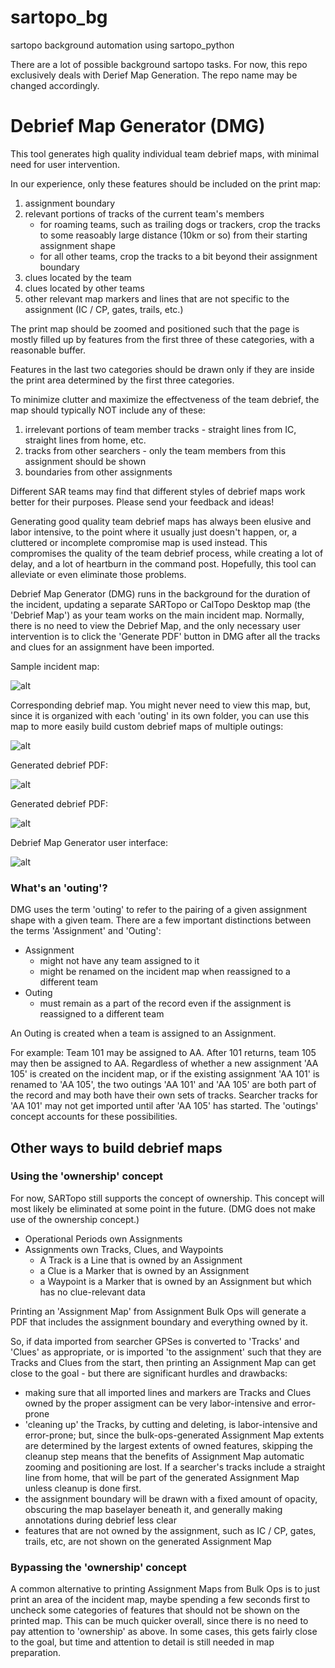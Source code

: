 # sartopo_bg
sartopo background automation using sartopo_python

There are a lot of possible background sartopo tasks.  For now, this repo exclusively deals with Derief Map Generation.  The repo name may be changed accordingly.

# Debrief Map Generator (DMG)

This tool generates high quality individual team debrief maps, with minimal need for user intervention.

In our experience, only these features should be included on the print map:

1. assignment boundary
2. relevant portions of tracks of the current team's members
    - for roaming teams, such as trailing dogs or trackers, crop the tracks to some reasoably large distance (10km or so) from their starting assignment shape
    - for all other teams, crop the tracks to a bit beyond their assignment boundary
3. clues located by the team
4. clues located by other teams
5. other relevant map markers and lines that are not specific to the assignment (IC / CP, gates, trails, etc.)

The print map should be zoomed and positioned such that the page is mostly filled up by features from the first three of these categories, with a reasonable buffer.

Features in the last two categories should be drawn only if they are inside the print area determined by the first three categories.

To minimize clutter and maximize the effectveness of the team debrief, the map should typically NOT include any of these:
1. irrelevant portions of team member tracks - straight lines from IC, straight lines from home, etc.
2. tracks from other searchers - only the team members from this assignment should be shown
3. boundaries from other assignments

Different SAR teams may find that different styles of debrief maps work better for their purposes.  Please send your feedback and ideas!

Generating good quality team debrief maps has always been elusive and labor intensive, to the point where it usually just doesn't happen, or, a cluttered or incomplete compromise map is used instead.  This compromises the quality of the team debrief process, while creating a lot of delay, and a lot of heartburn in the command post.  Hopefully, this tool can alleviate or even eliminate those problems.

Debrief Map Generator (DMG) runs in the background for the duration of the incident, updating a separate SARTopo or CalTopo Desktop map (the 'Debrief Map') as your team works on the main incident map.  Normally, there is no need to view the Debrief Map, and the only necessary user intervention is to click the 'Generate PDF' button in DMG after all the tracks and clues for an assignment have been imported.

Sample incident map:

![alt](doc/dmg01.png)

Corresponding debrief map.  You might never need to view this map, but, since it is organized with each 'outing' in its own folder, you can use this map to more easily build custom debrief maps of multiple outings:

![alt](doc/dmg02.png)

Generated debrief PDF:

![alt](doc/dmg03.png)

Generated debrief PDF:

![alt](doc/dmg04.png)

Debrief Map Generator user interface:

![alt](doc/dmg05.png)

### What's an 'outing'?
DMG uses the term 'outing' to refer to the pairing of a given assignment shape with a given team.  There are a few important distinctions between the terms 'Assignment' and 'Outing':
- Assignment
  - might not have any team assigned to it
  - might be renamed on the incident map when reassigned to a different team
- Outing
  - must remain as a part of the record even if the assignment is reassigned to a different team

An Outing is created when a team is assigned to an Assignment.

For example: Team 101 may be assigned to AA.  After 101 returns, team 105 may then be assigned to AA.  Regardless of whether a new assignment 'AA 105' is created on the incident map, or if the existing assignment 'AA 101' is renamed to 'AA 105', the two outings 'AA 101' and 'AA 105' are both part of the record and may both have their own sets of tracks.  Searcher tracks for 'AA 101' may not get imported until after 'AA 105' has started.  The 'outings' concept accounts for these possibilities.

## Other ways to build debrief maps

### Using the 'ownership' concept
For now, SARTopo still supports the concept of ownership.  This concept will most likely be eliminated at some point in the future.  (DMG does not make use of the ownership concept.)

- Operational Periods own Assignments
- Assignments own Tracks, Clues, and Waypoints
  - A Track is a Line that is owned by an Assignment
  - a Clue is a Marker that is owned by an Assignment
  - a Waypoint is a Marker that is owned by an Assignment but which has no clue-relevant data

Printing an 'Assignment Map' from Assignment Bulk Ops will generate a PDF that includes the assignment boundary and everything owned by it.  

So, if data imported from searcher GPSes is converted to 'Tracks' and 'Clues' as appropriate, or is imported 'to the assignment' such that they are Tracks and Clues from the start, then printing an Assignment Map can get close to the goal - but there are significant hurdles and drawbacks:
- making sure that all imported lines and markers are Tracks and Clues owned by the proper assigment can be very labor-intensive and error-prone
- 'cleaning up' the Tracks, by cutting and deleting, is labor-intensive and error-prone; but, since the bulk-ops-generated Assignment Map extents are determined by the largest extents of owned features, skipping the cleanup step means that the benefits of Assignment Map automatic zooming and positioning are lost.  If a searcher's tracks include a straight line from home, that will be part of the generated Assignment Map unless cleanup is done first.
- the assignment boundary will be drawn with a fixed amount of opacity, obscuring the map baselayer beneath it, and generally making annotations during debrief less clear
- features that are not owned by the assignment, such as IC / CP, gates, trails, etc, are not shown on the generated Assignment Map

### Bypassing the 'ownership' concept
A common alternative to printing Assignment Maps from Bulk Ops is to just print an area of the incident map, maybe spending a few seconds first to uncheck some categories of features that should not be shown on the printed map.  This can be much quicker overall, since there is no need to pay attention to 'ownership' as above.  In some cases, this gets fairly close to the goal, but time and attention to detail is still needed in map preparation.


